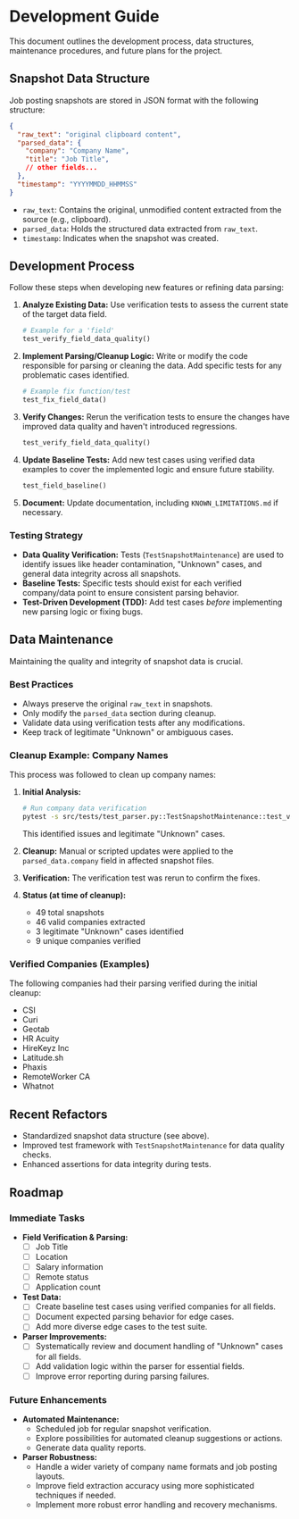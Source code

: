 # Development Guide

This document outlines the development process, data structures, maintenance procedures, and future plans for the project.

## Snapshot Data Structure

Job posting snapshots are stored in JSON format with the following structure:

```json
{
  "raw_text": "original clipboard content",
  "parsed_data": {
    "company": "Company Name",
    "title": "Job Title",
    // other fields...
  },
  "timestamp": "YYYYMMDD_HHMMSS"
}
```
- `raw_text`: Contains the original, unmodified content extracted from the source (e.g., clipboard).
- `parsed_data`: Holds the structured data extracted from `raw_text`.
- `timestamp`: Indicates when the snapshot was created.

## Development Process

Follow these steps when developing new features or refining data parsing:

1.  **Analyze Existing Data:** Use verification tests to assess the current state of the target data field.
    ```python
    # Example for a 'field'
    test_verify_field_data_quality()
    ```
2.  **Implement Parsing/Cleanup Logic:** Write or modify the code responsible for parsing or cleaning the data. Add specific tests for any problematic cases identified.
    ```python
    # Example fix function/test
    test_fix_field_data()
    ```
3.  **Verify Changes:** Rerun the verification tests to ensure the changes have improved data quality and haven't introduced regressions.
    ```python
    test_verify_field_data_quality()
    ```
4.  **Update Baseline Tests:** Add new test cases using verified data examples to cover the implemented logic and ensure future stability.
    ```python
    test_field_baseline()
    ```
5.  **Document:** Update documentation, including `KNOWN_LIMITATIONS.md` if necessary.

### Testing Strategy

-   **Data Quality Verification:** Tests (`TestSnapshotMaintenance`) are used to identify issues like header contamination, "Unknown" cases, and general data integrity across all snapshots.
-   **Baseline Tests:** Specific tests should exist for each verified company/data point to ensure consistent parsing behavior.
-   **Test-Driven Development (TDD):** Add test cases *before* implementing new parsing logic or fixing bugs.

## Data Maintenance

Maintaining the quality and integrity of snapshot data is crucial.

### Best Practices
-   Always preserve the original `raw_text` in snapshots.
-   Only modify the `parsed_data` section during cleanup.
-   Validate data using verification tests after any modifications.
-   Keep track of legitimate "Unknown" or ambiguous cases.

### Cleanup Example: Company Names

This process was followed to clean up company names:

1.  **Initial Analysis:**
    ```bash
    # Run company data verification
    pytest -s src/tests/test_parser.py::TestSnapshotMaintenance::test_verify_company_data_quality -v
    ```
    This identified issues and legitimate "Unknown" cases.

2.  **Cleanup:** Manual or scripted updates were applied to the `parsed_data.company` field in affected snapshot files.

3.  **Verification:** The verification test was rerun to confirm the fixes.

4.  **Status (at time of cleanup):**
    -   49 total snapshots
    -   46 valid companies extracted
    -   3 legitimate "Unknown" cases identified
    -   9 unique companies verified

### Verified Companies (Examples)
The following companies had their parsing verified during the initial cleanup:
-   CSI
-   Curi
-   Geotab
-   HR Acuity
-   HireKeyz Inc
-   Latitude.sh
-   Phaxis
-   RemoteWorker CA
-   Whatnot

## Recent Refactors

-   Standardized snapshot data structure (see above).
-   Improved test framework with `TestSnapshotMaintenance` for data quality checks.
-   Enhanced assertions for data integrity during tests.

## Roadmap

### Immediate Tasks
-   **Field Verification & Parsing:**
    -   [ ] Job Title
    -   [ ] Location
    -   [ ] Salary information
    -   [ ] Remote status
    -   [ ] Application count
-   **Test Data:**
    -   [ ] Create baseline test cases using verified companies for all fields.
    -   [ ] Document expected parsing behavior for edge cases.
    -   [ ] Add more diverse edge cases to the test suite.
-   **Parser Improvements:**
    -   [ ] Systematically review and document handling of "Unknown" cases for all fields.
    -   [ ] Add validation logic within the parser for essential fields.
    -   [ ] Improve error reporting during parsing failures.

### Future Enhancements
-   **Automated Maintenance:**
    -   Scheduled job for regular snapshot verification.
    -   Explore possibilities for automated cleanup suggestions or actions.
    -   Generate data quality reports.
-   **Parser Robustness:**
    -   Handle a wider variety of company name formats and job posting layouts.
    -   Improve field extraction accuracy using more sophisticated techniques if needed.
    -   Implement more robust error handling and recovery mechanisms. 